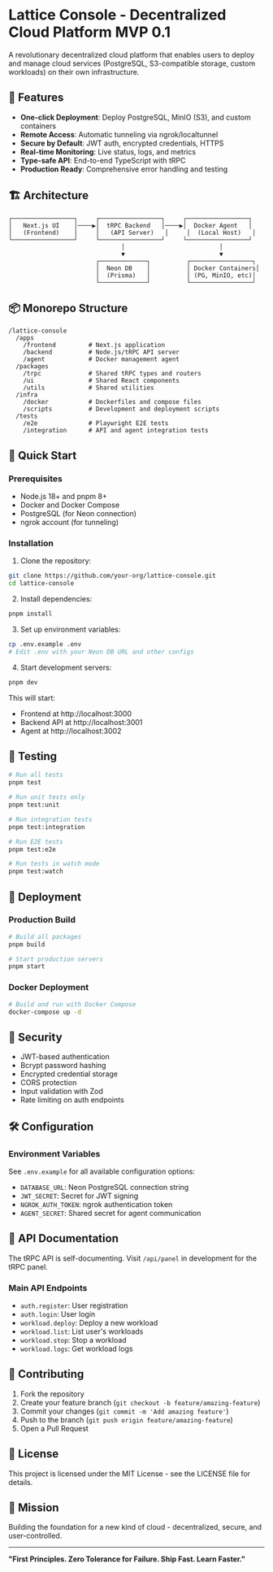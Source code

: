 # Lattice Console - Decentralized Cloud Platform MVP 0.1

A revolutionary decentralized cloud platform that enables users to deploy and manage cloud services (PostgreSQL, S3-compatible storage, custom workloads) on their own infrastructure.

## 🚀 Features

- **One-click Deployment**: Deploy PostgreSQL, MinIO (S3), and custom containers
- **Remote Access**: Automatic tunneling via ngrok/localtunnel
- **Secure by Default**: JWT auth, encrypted credentials, HTTPS
- **Real-time Monitoring**: Live status, logs, and metrics
- **Type-safe API**: End-to-end TypeScript with tRPC
- **Production Ready**: Comprehensive error handling and testing

## 🏗️ Architecture

```
┌─────────────────┐     ┌─────────────────┐     ┌─────────────────┐
│   Next.js UI    │────▶│  tRPC Backend   │────▶│  Docker Agent   │
│   (Frontend)    │     │   (API Server)   │     │  (Local Host)   │
└─────────────────┘     └─────────────────┘     └─────────────────┘
                               │                          │
                               ▼                          ▼
                        ┌─────────────┐          ┌─────────────────┐
                        │  Neon DB    │          │ Docker Containers│
                        │  (Prisma)   │          │ (PG, MinIO, etc)│
                        └─────────────┘          └─────────────────┘
```

## 📦 Monorepo Structure

```
/lattice-console
  /apps
    /frontend         # Next.js application
    /backend          # Node.js/tRPC API server
    /agent            # Docker management agent
  /packages
    /trpc             # Shared tRPC types and routers
    /ui               # Shared React components
    /utils            # Shared utilities
  /infra
    /docker           # Dockerfiles and compose files
    /scripts          # Development and deployment scripts
  /tests
    /e2e              # Playwright E2E tests
    /integration      # API and agent integration tests
```

## 🚀 Quick Start

### Prerequisites

- Node.js 18+ and pnpm 8+
- Docker and Docker Compose
- PostgreSQL (for Neon connection)
- ngrok account (for tunneling)

### Installation

1. Clone the repository:
```bash
git clone https://github.com/your-org/lattice-console.git
cd lattice-console
```

2. Install dependencies:
```bash
pnpm install
```

3. Set up environment variables:
```bash
cp .env.example .env
# Edit .env with your Neon DB URL and other configs
```

4. Start development servers:
```bash
pnpm dev
```

This will start:
- Frontend at http://localhost:3000
- Backend API at http://localhost:3001
- Agent at http://localhost:3002

## 🧪 Testing

```bash
# Run all tests
pnpm test

# Run unit tests only
pnpm test:unit

# Run integration tests
pnpm test:integration

# Run E2E tests
pnpm test:e2e

# Run tests in watch mode
pnpm test:watch
```

## 🚢 Deployment

### Production Build

```bash
# Build all packages
pnpm build

# Start production servers
pnpm start
```

### Docker Deployment

```bash
# Build and run with Docker Compose
docker-compose up -d
```

## 🔐 Security

- JWT-based authentication
- Bcrypt password hashing
- Encrypted credential storage
- CORS protection
- Input validation with Zod
- Rate limiting on auth endpoints

## 🛠️ Configuration

### Environment Variables

See `.env.example` for all available configuration options:

- `DATABASE_URL`: Neon PostgreSQL connection string
- `JWT_SECRET`: Secret for JWT signing
- `NGROK_AUTH_TOKEN`: ngrok authentication token
- `AGENT_SECRET`: Shared secret for agent communication

## 📝 API Documentation

The tRPC API is self-documenting. Visit `/api/panel` in development for the tRPC panel.

### Main API Endpoints

- `auth.register`: User registration
- `auth.login`: User login
- `workload.deploy`: Deploy a new workload
- `workload.list`: List user's workloads
- `workload.stop`: Stop a workload
- `workload.logs`: Get workload logs

## 🤝 Contributing

1. Fork the repository
2. Create your feature branch (`git checkout -b feature/amazing-feature`)
3. Commit your changes (`git commit -m 'Add amazing feature'`)
4. Push to the branch (`git push origin feature/amazing-feature`)
5. Open a Pull Request

## 📄 License

This project is licensed under the MIT License - see the LICENSE file for details.

## 🚀 Mission

Building the foundation for a new kind of cloud - decentralized, secure, and user-controlled.

---

**"First Principles. Zero Tolerance for Failure. Ship Fast. Learn Faster."**